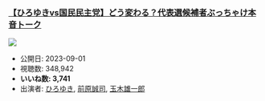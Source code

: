 ### [【ひろゆきvs国民民主党】どう変わる？代表選候補者ぶっちゃけ本音トーク](https://www.youtube.com/watch?v=ljAjC80089I)
[![](https://img.youtube.com/vi/ljAjC80089I/hqdefault.jpg)](https://www.youtube.com/watch?v=ljAjC80089I)
-   公開日: 2023-09-01
-   視聴数: 348,942
-   **いいね数: 3,741**
-   出演者: [ひろゆき](/rehacq_fan/people/ひろゆき "wikilink"), [前原誠司](/rehacq_fan/people/前原誠司 "wikilink"), [玉木雄一郎](/rehacq_fan/people/玉木雄一郎 "wikilink")
